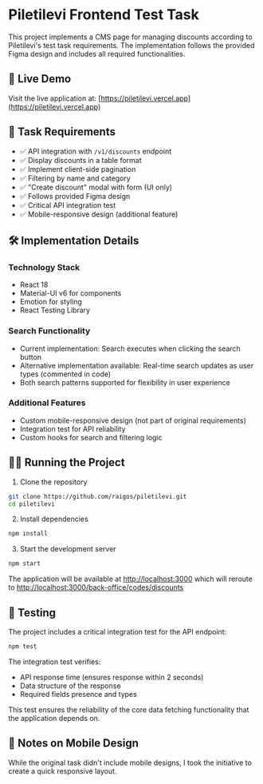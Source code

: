 # Piletilevi Frontend Test Task

This project implements a CMS page for managing discounts according to Piletilevi's test task requirements. The implementation follows the provided Figma design and includes all required functionalities.

## 🔴 Live Demo

Visit the live application at: [https://piletilevi.vercel.app](https://piletilevi.vercel.app)

## 🎯 Task Requirements

- ✅ API integration with `/v1/discounts` endpoint
- ✅ Display discounts in a table format
- ✅ Implement client-side pagination
- ✅ Filtering by name and category
- ✅ "Create discount" modal with form (UI only)
- ✅ Follows provided Figma design
- ✅ Critical API integration test
- ✅ Mobile-responsive design (additional feature)

## 🛠️ Implementation Details

### Technology Stack
- React 18
- Material-UI v6 for components
- Emotion for styling
- React Testing Library

### Search Functionality
- Current implementation: Search executes when clicking the search button
- Alternative implementation available: Real-time search updates as user types (commented in code)
- Both search patterns supported for flexibility in user experience

### Additional Features
- Custom mobile-responsive design (not part of original requirements)
- Integration test for API reliability
- Custom hooks for search and filtering logic

## 🏃‍♂️ Running the Project

1. Clone the repository
```bash
git clone https://github.com/raigos/piletilevi.git
cd piletilevi
```

2. Install dependencies
```bash
npm install
```

3. Start the development server
```bash
npm start
```
The application will be available at [http://localhost:3000](http://localhost:3000) which will reroute to [http://localhost:3000/back-office/codes/discounts](http://localhost:3000/back-office/codes/discounts)
## 🧪 Testing

The project includes a critical integration test for the API endpoint:

```bash
npm test
```

The integration test verifies:
- API response time (ensures response within 2 seconds)
- Data structure of the response
- Required fields presence and types

This test ensures the reliability of the core data fetching functionality that the application depends on.

## 📱 Notes on Mobile Design

While the original task didn't include mobile designs, I took the initiative to create a quick responsive layout.
